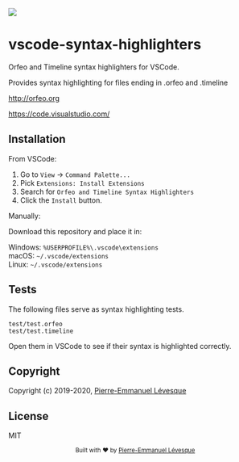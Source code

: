 [mit-badge]: https://img.shields.io/badge/License-MIT-yellow.svg
[mit]:       http://opensource.org/licenses/MIT

[![][mit-badge]][mit]

# vscode-syntax-highlighters

Orfeo and Timeline syntax highlighters for VSCode.

Provides syntax highlighting for files ending in .orfeo and .timeline

http://orfeo.org

https://code.visualstudio.com/

## Installation

From VSCode:

1. Go to `View` -> `Command Palette...`
2. Pick `Extensions: Install Extensions`
3. Search for `Orfeo and Timeline Syntax Highlighters`
4. Click the `Install` button.

Manually:

Download this repository and place it in:

Windows: `%USERPROFILE%\.vscode\extensions`  
macOS: `~/.vscode/extensions`  
Linux: `~/.vscode/extensions`  

## Tests

The following files serve as syntax highlighting tests.

`test/test.orfeo`  
`test/test.timeline`

Open them in VSCode to see if their syntax is highlighted correctly.

## Copyright

Copyright (c) 2019-2020, <a href="https://github.com/pelevesque">Pierre-Emmanuel Lévesque</a>

## License

MIT

<div align="center">
  <sub>Built with ❤︎ by <a href="https://github.com/pelevesque">Pierre-Emmanuel Lévesque</a>
</div>
